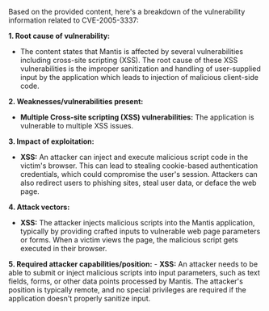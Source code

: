 Based on the provided content, here's a breakdown of the vulnerability information related to CVE-2005-3337:

**1. Root cause of vulnerability:**
   - The content states that Mantis is affected by several vulnerabilities including cross-site scripting (XSS). The root cause of these XSS vulnerabilities is the improper sanitization and handling of user-supplied input by the application which leads to injection of malicious client-side code.

**2. Weaknesses/vulnerabilities present:**
   - **Multiple Cross-site scripting (XSS) vulnerabilities:** The application is vulnerable to multiple XSS issues.

**3. Impact of exploitation:**
   - **XSS:** An attacker can inject and execute malicious script code in the victim's browser. This can lead to stealing cookie-based authentication credentials, which could compromise the user's session. Attackers can also redirect users to phishing sites, steal user data, or deface the web page.

**4. Attack vectors:**
   - **XSS:** The attacker injects malicious scripts into the Mantis application, typically by providing crafted inputs to vulnerable web page parameters or forms. When a victim views the page, the malicious script gets executed in their browser.

**5. Required attacker capabilities/position:**
    - **XSS:** An attacker needs to be able to submit or inject malicious scripts into input parameters, such as text fields, forms, or other data points processed by Mantis. The attacker's position is typically remote, and no special privileges are required if the application doesn't properly sanitize input.